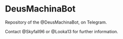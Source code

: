 # DeusMachinaBot
Repository of the @DeusMachinaBot, on Telegram.

Contact @Skyfall96 or @Looka13 for further information.
